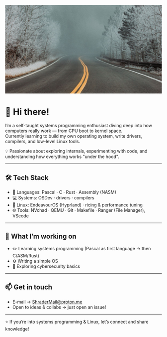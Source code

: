 ![Header](https://github.com/JustDonni/JustDonni/blob/main/assets/githubpicture.jpg)

# 👋 Hi there!

I’m a self-taught systems programming enthusiast diving deep into how computers really work — from CPU boot to kernel space.  
Currently learning to build my own operating system, write drivers, compilers, and low-level Linux tools.

💡 Passionate about exploring internals, experimenting with code, and understanding how everything works "under the hood".

---

## 🛠️ Tech Stack

- 🔧 Languages: Pascal · C · Rust · Assembly (NASM)
- 💻 Systems: OSDev · drivers · compilers
- 🐧 Linux: EndeavourOS (Hyprland) · ricing & performance tuning
- 🌐 Tools: NVchad · QEMU · Git · Makefile · Ranger (File Manager), VScode

---

## 🚀 What I’m working on

- ✏️ Learning systems programming (Pascal as first language → then C/ASM/Rust)
- ⚙️ Writing a simple OS
- 🔐 Exploring cybersecurity basics

---

## 📫 Get in touch

- E-mail → ShraderMail@proton.me 
- Open to ideas & collabs → just open an issue!

---

⭐ If you’re into systems programming & Linux, let’s connect and share knowledge!
